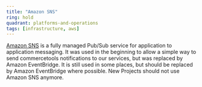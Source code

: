 ```yaml
---
title: "Amazon SNS"
ring: hold
quadrant: platforms-and-operations
tags: [infrastructure, aws]
---
```

[Amazon SNS](https://aws.amazon.com/sns/) is a fully managed Pub/Sub service for application to application messaging.
It was used in the beginning to allow a simple way to send commercetools notifications to our services, but was 
replaced by Amazon EventBridge. It is still used in some places, but should be replaced by Amazon EventBridge where possible. 
New Projects should not use Amazon SNS anymore.

